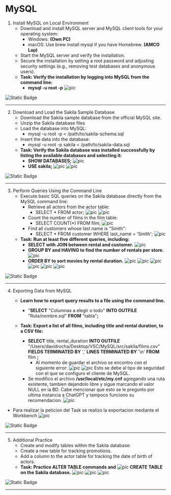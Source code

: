 # MySQL
1. Install MySQL on Local Environment 
    * Download and install MySQL server and MySQL client tools for your operating system:
      + Windows: __(Own PC)__
      + macOS: Use brew install mysql if you have Homebrew. __(AMCO Lap)__  
    * Start the MySQL server and verify the installation.
    * Secure the installation by setting a root password and adjusting security settings (e.g., removing test databases and anonymous users).
    * __Task: Verify the installation by logging into MySQL from the command line:__
      - __mysql -u root -p__
    ![pic](src/img/1.png)
  


![Static Badge](https://img.shields.io/badge/DONE-darkgreen?style=for-the-badge&label=Task%3A%20&labelColor=black)

---

2. Download and Load the Sakila Sample Database
    * Download the Sakila sample database from the official MySQL site.
    * Unzip the Sakila database files
    * Load the database into MySQL: 
      + mysql -u root -p < /path/to/sakila-schema.sql
    * Insert the data into the database:
      + mysql -u root -p sakila < /path/to/sakila-data.sql
    * __Task: Verify the Sakila database was installed successfully by listing the available databases and selecting it:__
      - __SHOW DATABASES;__
      ![pic](src/img/2-1.png)
      - __USE sakila;__ 
      ![pic](src/img/2-2.png)
      ![pic](src/img/2-3.png)

![Static Badge](https://img.shields.io/badge/DONE-darkgreen?style=for-the-badge&label=Task%3A%20&labelColor=black)

---

3. Perform Queries Using the Command Line
    * Execute basic SQL queries on the Sakila database directly from the MySQL command line:
      + Retrieve all actors from the actor table:
        - SELECT * FROM actor;
        ![pic](src/img/3-1.png)
        ![pic](src/img/3-1-2.png)
      + Count the number of films in the film table:
        - SELECT COUNT(*) FROM film;
        ![pic](src/img/3-2.png)
      + Find all customers whose last name is "Smith":
        - SELECT * FROM customer WHERE last_name = 'Smith';
        ![pic](src/img/3-3.png)
    * __Task: Run at least five different queries, including:__
      + __SELECT with JOIN between rental and customer.__
      ![pic](src/img/3-4.png)
      + __GROUP BY and HAVING to find the number of rentals per store.__
      ![pic](src/img/3-5.png)
      + __ORDER BY to sort movies by rental duration.__
      ![pic](src/img/3-6.png)
      ![pic](src/img/3-6-2.png)
      ![pic](src/img/3-6-3.png)
      ![pic](src/img/3-6-4.png)
      ![pic](src/img/3-6-5.png)
      ![pic](src/img/3-6-6.png)

![Static Badge](https://img.shields.io/badge/DONE-darkgreen?style=for-the-badge&label=Task%3A%20&labelColor=black)

---

4. Exporting Data from MySQL
    * __Learn how to export query results to a file using the command line.__
      + "__SELECT__ "Columnas a elegir o todo" __INTO OUTFILE__ "Ruta/nombre.sql" __FROM__ "tabla"__;__ 
      
    * __Task: Export a list of all films, including title and rental duration, to a CSV file:__
      + __SELECT__ title, rental_duration __INTO OUTFILE__ "/Users/davidrocha/Desktop/VSC/MySQL/src/sakila/films.csv" __FIELDS TERMINATED BY__ ',' __LINES TERMINATED BY__ '\n' __FROM__ film __;__
        - Al momento de guardar el archivo se encontro con el siguiente error:
        ![pic](src/img/4-e.png)
        ![pic](src/img/4-e-2.png)
        Esto se debe al tipo de seguridad con el que se configuro el cliente de MySQL.
      - Se modifico el archivo __/usr/local/etc/my.cnf__ agregando una ruta existente, tambien dejandolo libre y sigue marcando el valor NULL en la BD. Cabe mencionar que esto se le pregunto por ultima instancia a ChatGPT y tampoco funciono su recomendacion.
      ![pic](src/img/4-e-3.png)

  * Para realizar la peticion del Task se realizo la exportacion mediante el Workbench
  ![pic](src/img/4-1.png)

![Static Badge](https://img.shields.io/badge/DONE-yellow?style=for-the-badge&label=Task%3A%20&labelColor=black)      

---

5. Additional Practice
    * Create and modify tables within the Sakila database:
    * Create a new table for tracking promotions.
    * Add a column to the actor table for tracking the date of birth of actors.
    * __Task: Practice ALTER TABLE commands and__ 
    ![pic](src/img/5-1.png)
    __CREATE TABLE on the Sakila database.__
    ![pic](src/img/5-2.png)
    ![pic](src/img/5-3.png)
    ![pic](src/img/5-4.png)

![Static Badge](https://img.shields.io/badge/DONE-darkgreen?style=for-the-badge&label=Task%3A%20&labelColor=black) 

---